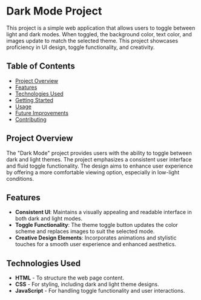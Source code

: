 # Dark Mode Project

This project is a simple web application that allows users to toggle between light and dark modes. When toggled, the background color, text color, and images update to match the selected theme. This project showcases proficiency in UI design, toggle functionality, and creativity.

## Table of Contents
- [Project Overview](#project-overview)
- [Features](#features)
- [Technologies Used](#technologies-used)
- [Getting Started](#getting-started)
- [Usage](#usage)
- [Future Improvements](#future-improvements)
- [Contributing](#contributing)

## Project Overview
The "Dark Mode" project provides users with the ability to toggle between dark and light themes. The project emphasizes a consistent user interface and fluid toggle functionality. The design aims to enhance user experience by offering a more comfortable viewing option, especially in low-light conditions.

## Features
- **Consistent UI**: Maintains a visually appealing and readable interface in both dark and light modes.
- **Toggle Functionality**: The theme toggle button updates the color scheme and replaces images to suit the selected mode.
- **Creative Design Elements**: Incorporates animations and stylistic touches for a smooth user experience and enhanced aesthetics.

## Technologies Used
- **HTML** - To structure the web page content.
- **CSS** - For styling, including dark and light theme designs.
- **JavaScript** - For handling toggle functionality and user interactions.
